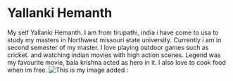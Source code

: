 # Yallanki Hemanth
My self Yallanki Hemanth. I am from tirupathi, india i have come to usa to study my masters in Northwest missouri state university. Currently i am in second semester of my master. I love playing outdoor games such as cricket. and watching indian movies with high action scenes. Legend was my favourite movie, bala krishna acted as hero in it. I also love to cook food when im free.
![This is my image added :](https://github.com/hemanth-ml/my2-yallanki/blob/0ac0025d9217d9fbdbdfd07fc2fb305fe9f0c9b9/pic/WhatsApp%20Image%202023-09-06%20at%201.16.03%20PM.jpeg)